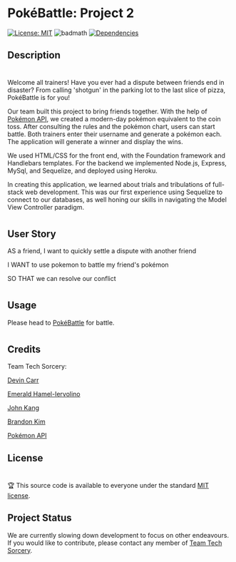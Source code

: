 # PokéBattle: Project 2

[![License: MIT](https://img.shields.io/badge/License-MIT-yellow.svg)](https://opensource.org/licenses/MIT)
![badmath](https://travis-ci.org/boennemann/badges.svg?branch=master)
[![Dependencies](https://david-dm.org/mozilla/openbadges-backpack.svg)](https://david-dm.org/mozilla/openbadges-backpack)

## Description 
#
Welcome all trainers! Have you ever had a dispute between friends end in disaster? From calling 'shotgun' in the parking lot to the last slice of pizza, PokéBattle is for you! 

Our team built this project to bring friends together. With the help of [Pokémon API](https://pokeapi.co/), we created a modern-day pokémon equivalent to the coin toss. After consulting the rules and the pokémon chart, users can start battle. Both trainers enter their username and generate a pokémon each. The application will generate a winner and display the wins. 

We used HTML/CSS for the front end, with the Foundation framework and Handlebars templates. For the backend we implemented Node.js, Express, MySql, and Sequelize, and deployed using Heroku. 

In creating this application, we learned about trials and tribulations of full-stack web development. This was our first experience using Sequelize to connect to our databases, as well honing our skills in navigating the Model View Controller paradigm.
#
## User Story

AS a friend, I want to quickly settle a dispute with another friend

I WANT to use pokemon to battle my friend's pokémon

SO THAT we can resolve our conflict

#

## Usage 

Please head to [PokéBattle](http://) for battle.

#

## Credits

Team Tech Sorcery:

[Devin Carr](https://github.com/D3viii)

[Emerald Hamel-Iervolino](https://github.com/Eshi44)

[John Kang](https://github.com/drivelikejehu)

[Brandon Kim](https://github.com/bkim377)

[Pokémon API](https://pokeapi.co/)

## License
#
🏆 This source code is available to everyone under the standard [MIT license](https://github.com/microsoft/vscode/blob/master/LICENSE.txt).

## Project Status

We are currently slowing down development to focus on other endeavours. If you would like to contribute, please contact any member of [Team Tech Sorcery](#credits).
